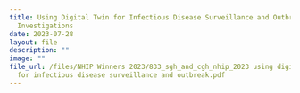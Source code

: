 ```yaml
---
title: Using Digital Twin for Infectious Disease Surveillance and Outbreak
  Investigations
date: 2023-07-28
layout: file
description: ""
image: ""
file_url: /files/NHIP Winners 2023/833_sgh_and_cgh_nhip_2023 using digital twin
  for infectious disease surveillance and outbreak.pdf
---
```

